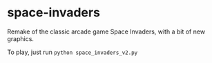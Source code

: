 # space-invaders

Remake of the classic arcade game Space Invaders, with a bit of new graphics.

To play, just run `python space_invaders_v2.py`
